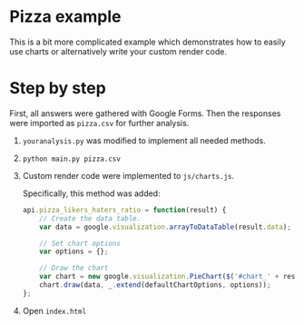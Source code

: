# Pizza example

This is a bit more complicated example which demonstrates how to easily use charts or alternatively write your custom render code.

# Step by step

First, all answers were gathered with Google Forms. Then the responses were imported as `pizza.csv` for further analysis.

1. `youranalysis.py` was modified to implement all needed methods.

2. `python main.py pizza.csv`

3. Custom render code were implemented to `js/charts.js`.

    Specifically, this method was added:

    ```javascript
    api.pizza_likers_haters_ratio = function(result) {
        // Create the data table.
        var data = google.visualization.arrayToDataTable(result.data);

        // Set chart options
        var options = {};

        // Draw the chart
        var chart = new google.visualization.PieChart($('#chart_' + result.name)[0]);
        chart.draw(data, _.extend(defaultChartOptions, options));
    };
    ```

4. Open `index.html`
